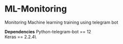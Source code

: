 # ML-Monitoring
Monitoring Machine learning training using telegram bot


**Dependencies**
Python-telegram-bot == 12\
Keras == 2.2.4\
